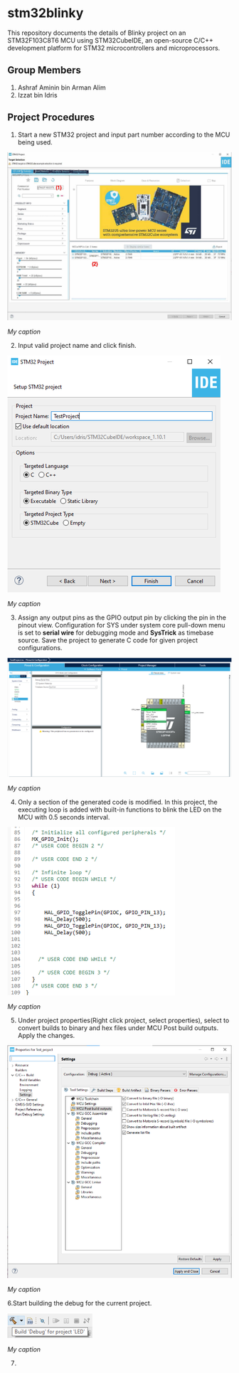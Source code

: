 # stm32blinky
This repository documents the details of Blinky project on an STM32F103C8T6 MCU using STM32CubeIDE, an open-source C/C++ development platform for STM32 microcontrollers and microprocessors.



## Group Members
1. Ashraf Aminin bin Arman Alim
2. Izzat bin Idris


## Project Procedures
1. Start a new STM32 project and input part number according to the MCU being used.

![Semantic description of image](/image/pic1.jpg)

*My caption*




2. Input valid project name and click finish.

![Semantic description of image](/image/pic2.png)

*My caption*




3. Assign any output pins as the GPIO output pin by clicking the pin in the pinout view. Configuration for SYS under system core pull-down menu is set to **serial wire** for debugging mode and **SysTrick** as timebase source. Save the project to generate C code for given project configurations.

![Semantic description of image](/image/pic3.png)

*My caption*




4. Only a section of the generated code is modified. In this project, the executing loop is added with built-in functions to blink the LED on the MCU with 0.5 seconds interval. 

![Semantic description of image](/image/pic4.png)

*My caption*




5. Under project properties(Right click project, select properties), select to convert builds to binary and hex files under MCU Post build outputs. Apply the changes.

![Semantic description of image](/image/pic6.png)

*My caption*




6.Start building the debug for the current project.

![Semantic description of image](/image/pic5.png)

*My caption*




7.
